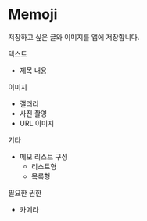 Memoji
=============

저장하고 싶은 글와 이미지를 앱에 저장합니다.

텍스트
 - 제목 내용

이미지
- 갤러리
- 사진 촬영
- URL 이미지

기타
- 메모 리스트 구성
  - 리스트형
  - 목록형

필요한 권한
- 카메라
